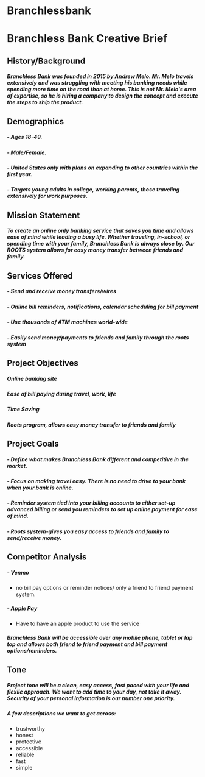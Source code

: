 # Branchlessbank


# Branchless Bank Creative Brief

## History/Background
##### Branchless Bank was founded in 2015 by Andrew Melo. Mr. Melo travels extensively and was struggling with meeting his banking needs while spending more time on the road than at home.  This is not Mr. Melo's area of expertise, so he is hiring a company to design the concept and execute the steps to ship the product.

## Demographics
##### - Ages 18-49.
##### - Male/Female.
##### - United States only with plans on expanding to other countries within the first year.
##### - Targets young adults in college, working parents, those traveling extensively for work purposes.

## Mission Statement
##### To create an online only banking service that saves you time and allows ease of mind while leading a busy life. Whether traveling, in-school, or spending time with your family, Branchless Bank is always close by. Our ROOTS system allows for easy money transfer between friends and family.

## Services Offered
##### - Send and receive money transfers/wires
##### - Online bill reminders, notifications, calendar scheduling for bill payment
##### - Use thousands of ATM machines world-wide
##### - Easily send money/payments to friends and family through the roots system

## Project Objectives
##### Online banking site
##### Ease of bill paying during travel, work, life
##### Time Saving
##### Roots program, allows easy money transfer to friends and family

## Project Goals
##### - Define what makes Branchless Bank different and competitive in the market.
##### - Focus on making travel easy. There is no need to drive to your bank when your bank is online.
##### - Reminder system tied into your billing accounts to either set-up advanced billing or send you reminders to set up online payment for ease of mind.
##### - Roots system-gives you easy access to friends and family to send/receive money.

## Competitor Analysis
##### - Venmo
- no bill pay options or reminder notices/ only a friend to friend payment system.
##### - Apple Pay
- Have to have an apple product to use the service

##### Branchless Bank will be accessible over any mobile phone, tablet or lap top and allows both friend to friend payment and bill payment options/reminders.

## Tone
##### Project tone will be a clean, easy access, fast paced with your life and flexile approach.  We want to add time to your day, not take it away.  Security of your personal information is our number one priority.  

##### A few descriptions we want to get across:
- trustworthy
- honest
- protective
- accessible
- reliable
- fast
- simple
